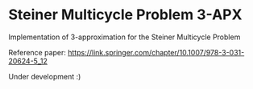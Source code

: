 # Steiner Multicycle Problem 3-APX

Implementation of 3-approximation for the Steiner Multicycle Problem

Reference paper: https://link.springer.com/chapter/10.1007/978-3-031-20624-5_12

Under development :)
